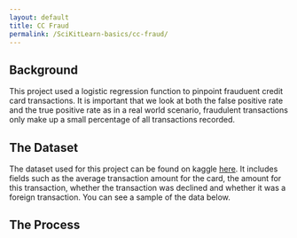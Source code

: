 ```yaml
---
layout: default
title: CC Fraud
permalink: /SciKitLearn-basics/cc-fraud/
---
```

## Background
This project used a logistic regression function to pinpoint frauduent credit card transactions. It is important that we look at both the false positive rate and the true positive rate as in a real world scenario, fraudulent transactions only make up a small percentage of all transactions recorded.

## The Dataset
The dataset used for this project can be found on kaggle [here](https://www.kaggle.com/shubhamjoshi2130of/abstract-data-set-for-credit-card-fraud-detection). It includes fields such as the average transaction amount for the card, the amount for this transaction, whether the transaction was declined and whether it was a foreign transaction. You can see a sample of the data below.

## The Process